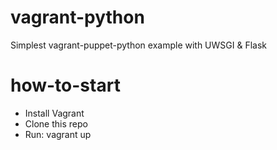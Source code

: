 # vagrant-python
Simplest vagrant-puppet-python example with UWSGI &amp; Flask

# how-to-start

- Install Vagrant
- Clone this repo
- Run: vagrant up
